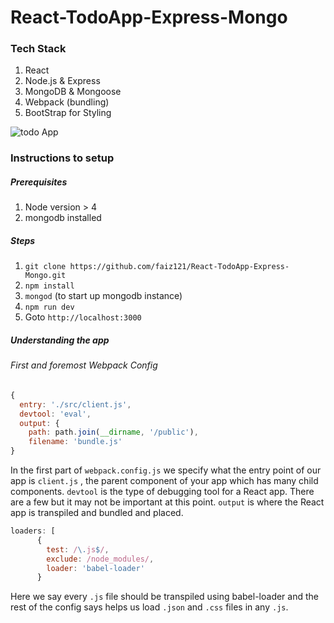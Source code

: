 # React-TodoApp-Express-Mongo


### Tech Stack

1. React
2. Node.js & Express
3. MongoDB & Mongoose
4. Webpack (bundling)
5. BootStrap for Styling

![todo App](https://image.ibb.co/kCJZDv/Screen_Shot_2017_03_23_at_11_25_27_AM.png)

### Instructions to setup

##### Prerequisites
1. Node version > 4
2. mongodb installed

##### Steps
1. `git clone https://github.com/faiz121/React-TodoApp-Express-Mongo.git`
2. `npm install`
3. `mongod` (to start up mongodb instance)
4. `npm run dev`
5. Goto `http://localhost:3000`

##### Understanding the app

###### First and foremost Webpack Config

```javascript
{
  entry: './src/client.js',
  devtool: 'eval',
  output: {
    path: path.join(__dirname, '/public'),
    filename: 'bundle.js'
}
```
In the first part of `webpack.config.js` we specify what the entry point of our app is `client.js` ,  the parent component of your app which
has many child components. 
`devtool` is the type of debugging tool for a React app. There are a few but it may not be important at this point.
`output` is where the React app is transpiled and bundled and placed.

```javascript
loaders: [
      {
        test: /\.js$/,
        exclude: /node_modules/,
        loader: 'babel-loader'
      }
```
Here we say every `.js` file should be transpiled using babel-loader and the rest of the config says helps us load `.json` and `.css` files 
in any `.js`. 


